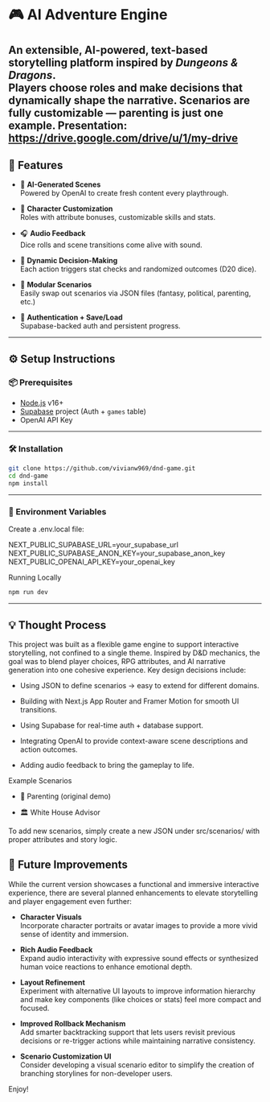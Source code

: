 # 🎮 AI Adventure Engine

**An extensible, AI-powered, text-based storytelling platform** inspired by *Dungeons & Dragons*.  
Players choose roles and make decisions that dynamically shape the narrative. Scenarios are fully customizable — parenting is just one example.
Presentation: https://drive.google.com/drive/u/1/my-drive
---

## 🌟 Features

- 🎲 **AI-Generated Scenes**  
  Powered by OpenAI to create fresh content every playthrough.
  
- 🧠 **Character Customization**  
  Roles with attribute bonuses, customizable skills and stats.

- 🎧 **Audio Feedback**  
  Dice rolls and scene transitions come alive with sound.

- 📜 **Dynamic Decision-Making**  
  Each action triggers stat checks and randomized outcomes (D20 dice).

- 🧩 **Modular Scenarios**  
  Easily swap out scenarios via JSON files (fantasy, political, parenting, etc.)

- 🔐 **Authentication + Save/Load**  
  Supabase-backed auth and persistent progress.

---

## ⚙️ Setup Instructions

### 📦 Prerequisites

- [Node.js](https://nodejs.org/) v16+
- [Supabase](https://supabase.com/) project (Auth + `games` table)
- OpenAI API Key

---

### 🛠 Installation

```bash
git clone https://github.com/vivianw969/dnd-game.git
cd dnd-game
npm install

```
---

### 🔐 Environment Variables
Create a .env.local file:

NEXT_PUBLIC_SUPABASE_URL=your_supabase_url
NEXT_PUBLIC_SUPABASE_ANON_KEY=your_supabase_anon_key
NEXT_PUBLIC_OPENAI_API_KEY=your_openai_key

Running Locally
```bash
npm run dev
```

---

## 💡 Thought Process

This project was built as a flexible game engine to support interactive storytelling, not confined to a single theme. Inspired by D&D mechanics, the goal was to blend player choices, RPG attributes, and AI narrative generation into one cohesive experience. Key design decisions include:

- Using JSON to define scenarios → easy to extend for different domains.

- Building with Next.js App Router and Framer Motion for smooth UI transitions.

- Using Supabase for real-time auth + database support.

- Integrating OpenAI to provide context-aware scene descriptions and action outcomes.

- Adding audio feedback to bring the gameplay to life.

Example Scenarios
- 🧒 Parenting (original demo)

- 🏛️ White House Advisor


To add new scenarios, simply create a new JSON under src/scenarios/ with proper attributes and story logic.


## 🚀 Future Improvements

While the current version showcases a functional and immersive interactive experience, there are several planned enhancements to elevate storytelling and player engagement even further:

- **Character Visuals**  
  Incorporate character portraits or avatar images to provide a more vivid sense of identity and immersion.

- **Rich Audio Feedback**  
  Expand audio interactivity with expressive sound effects or synthesized human voice reactions to enhance emotional depth.

- **Layout Refinement**  
  Experiment with alternative UI layouts to improve information hierarchy and make key components (like choices or stats) feel more compact and focused.

- **Improved Rollback Mechanism**  
  Add smarter backtracking support that lets users revisit previous decisions or re-trigger actions while maintaining narrative consistency.

- **Scenario Customization UI**  
  Consider developing a visual scenario editor to simplify the creation of branching storylines for non-developer users.

Enjoy!
